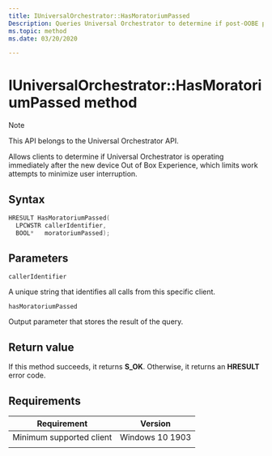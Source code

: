 ```yaml
---
title: IUniversalOrchestrator::HasMoratoriumPassed
Description: Queries Universal Orchestrator to determine if post-OOBE period has been surpassed.
ms.topic: method
ms.date: 03/20/2020

---
```


# IUniversalOrchestrator::HasMoratoriumPassed method

> [!NOTE] 
> This API belongs to the Universal Orchestrator API.

Allows clients to determine if Universal Orchestrator is operating immediately after the new device Out of Box Experience, which limits work attempts to minimize user interruption. 

## Syntax

```C++
HRESULT HasMoratoriumPassed(
  LPCWSTR callerIdentifier,
  BOOL*   moratoriumPassed);
```

## Parameters

`callerIdentifier`

A unique string that identifies all calls from this specific client.

`hasMoratoriumPassed`

Output parameter that stores the result of the query.

## Return value
If this method succeeds, it returns **S_OK**.  Otherwise, it returns an **HRESULT** error code.

## Requirements

| Requirement | Version |
|---|---|
| Minimum supported client | Windows 10 1903 |
|   |   |



 

 



